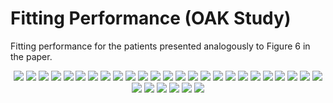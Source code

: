 # Fitting Performance (OAK Study)

Fitting performance for the patients presented analogously to Figure 6 in the paper.

<p align="center">
  <img src="./chosen_patient_1_OAK_predict_0.png">
  <img src="./chosen_patient_6_OAK_predict_0.png">
  <img src="./chosen_patient_11_OAK_predict_0.png">
  <img src="./chosen_patient_16_OAK_predict_0.png">
  <img src="./chosen_patient_21_OAK_predict_0.png">
  <img src="./chosen_patient_26_OAK_predict_0.png">
  <img src="./chosen_patient_31_OAK_predict_0.png">
  <img src="./chosen_patient_36_OAK_predict_0.png">
  <img src="./chosen_patient_41_OAK_predict_0.png">
  <img src="./chosen_patient_46_OAK_predict_0.png">
  <img src="./chosen_patient_51_OAK_predict_0.png">
  <img src="./chosen_patient_56_OAK_predict_0.png">
  <img src="./chosen_patient_61_OAK_predict_0.png">
  <img src="./chosen_patient_66_OAK_predict_0.png">
  <img src="./chosen_patient_71_OAK_predict_0.png">
  <img src="./chosen_patient_76_OAK_predict_0.png">
  <img src="./chosen_patient_81_OAK_predict_0.png">
  <img src="./chosen_patient_86_OAK_predict_0.png">
  <img src="./chosen_patient_91_OAK_predict_0.png">
  <img src="./chosen_patient_96_OAK_predict_0.png">
  <img src="./chosen_patient_101_OAK_predict_0.png">
  <img src="./chosen_patient_106_OAK_predict_0.png">
  <img src="./chosen_patient_111_OAK_predict_0.png">
  <img src="./chosen_patient_116_OAK_predict_0.png">
  <img src="./chosen_patient_121_OAK_predict_0.png">
  <img src="./chosen_patient_126_OAK_predict_0.png">
  <img src="./chosen_patient_131_OAK_predict_0.png">
  <img src="./chosen_patient_136_OAK_predict_0.png">
  <img src="./chosen_patient_141_OAK_predict_0.png">
  <img src="./chosen_patient_146_OAK_predict_0.png">
  <img src="./chosen_patient_151_OAK_predict_0.png">
</p>